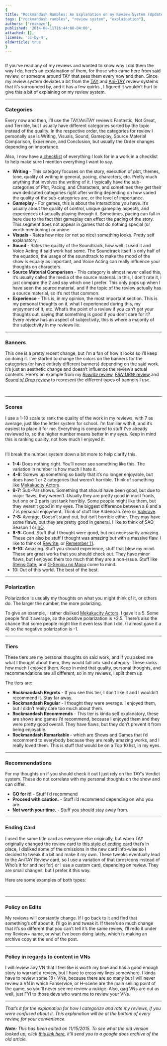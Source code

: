 ```yaml
---
{
title: "Rockmandash Rambles: An Explanation on my Review System (Updated 11/15/2015)",
tags: ["rockmandash rambles", "review system", "explaination"],
authors: ['reikaze'],
published: '2014-08-11T16:44:00-04:00',
attached: [],
license: 'cc-by-4',
oldArticle: true
}
---
```


<div><img alt src="./1520891687004619076.png"/><p class="sc-77igqf-0 bOfvBY">If you’ve read any of my reviews and wanted to know why I did them the way I do,
  here’s an explaination of them, for those who came here from said review, or someone around TAY that sees them every
  now and then. Since my review system deviates a bit from the <span><a class="sc-1out364-0 hMndXN sc-145m8ut-0 gIacKn js_link" data-ga='[["Embedded Url","Internal link","http://tay.kotaku.com/an-all-new-tay-review-system-that-you-can-use-if-you-w-1523594576#_ga=1.124862595.888615642.1438970662",{"metric25":1}]]' href="http://tay.kotaku.com/an-all-new-tay-review-system-that-you-can-use-if-you-w-1523594576#_ga=1.124862595.888615642.1438970662">TAY</a></span>
  and <span><a class="sc-1out364-0 hMndXN sc-145m8ut-0 gIacKn js_link" data-ga='[["Embedded Url","External link","http://anitay.kinja.com/the-updated-anitay-review-system-1676140651#_ga=1.124862595.888615642.1438970662",{"metric25":1}]]' href="http://anitay.kinja.com/the-updated-anitay-review-system-1676140651#_ga=1.124862595.888615642.1438970662" rel="noopener noreferrer" target="_blank">Ani-TAY</a></span> review systems that it’s surrounded by, and
  it has a few quirks , I figured it wouldn’t hurt to give this a bit of explaining on my review system.</p>
<div class="bxm4mm-2 hKBnez js_video-sticky__top-limit"></div>
<div class="bxm4mm-4 fQqUFt">

<div class="bxm4mm-1 gKeXmA js_video-sticky-trigger"></div>
<div class="bxm4mm-0 jRTmst instream-native-video instream-permalink js_video-sticky-target instream-native-video--mobile"></div>
</div>
<div class="bxm4mm-3 eCMXYG js_video-sticky__bottom-limit"></div>
<hr class="gcp5ez-0 hKlTiw"/><h3 class="sc-1bwb26k-1 fvCjqJ" id="h117567"><a class="js_header-anchor" id=""></a>Categories
</h3><p class="sc-77igqf-0 bOfvBY">Every now and then, I’ll use the TAY/AniTAY review’s Fantastic, Not Great, and
  Terrible, but I usually have different categories sorted by the topic instead of the quality. In the respective order,
  the categories for review I personally use is Writing, Visuals, Sound, Gameplay, Source Material Comparison,
  Experience, and Conclusion, but usually the Order changes depending on importance.</p>
<p class="sc-77igqf-0 bOfvBY">Also, I now have a<span><a class="sc-1out364-0 hMndXN sc-145m8ut-0 gIacKn js_link" data-ga='[["Embedded Url","External link","http://rockmandash12.kinja.com/rockmandashs-checklist-for-reviews-1-0-1654377006?rev=1415086408141",{"metric25":1}]]' href="http://rockmandash12.kinja.com/rockmandashs-checklist-for-reviews-1-0-1654377006?rev=1415086408141" rel="noopener noreferrer" target="_blank"> checklist</a></span>
  of everything I look for in a work in a checklist to help make sure I mention everything I want to say.</p>
<ul class="sc-1lmbno3-0 dpuHif" data-style="Bullet" data-type="List">
<li><strong>Writing</strong> - This category focuses on the story, execution of plot, themes, tone, quality of writing
    in general, pacing, characters, etc. Pretty much anything that involves the writing of it. I typically have the
    sub-categories of Plot, Pacing, and Characters, and sometimes they get their own dedicated categories right after
    writing depending on how varied the quality of the sub-categories are, or the level of importance.
  </li>
<li><strong>Gameplay </strong>- For games, this is about the interactions you have. It’s usually about the quality of
    control, unique gameplay aspects, and experiences of actually playing through it. Sometimes, pacing can fall in here
    due to the fact that gameplay can effect the pacing of the story. This segment does not appear in games that do
    nothing special (or worth mentioning) or anime.
  </li>
<li><strong>Visuals </strong>- Rates how nice (or not so nice) something looks. Pretty self explanatory.</li>
<li><strong>Sound </strong>- Rates the quality of the Soundtrack, how well it used it and Voice Acting if said work
    had some. The Soundtrack itself is only half of the equation; the usage of the soundtrack to make the mood of the
    show is equally as important, and Voice Acting can really influence your thoughts on characters.
  </li>
<li><strong>Source Material Comparison</strong> - This category is almost never called this, it’s usually called the
    media of the source material. In this, I don’t rate it, i just compare the 2 and say which one I prefer. This only
    pops up when I have seen the source material, and if the topic of the review actually has a source material, so it’s
    not that common.
  </li>
<li><strong>Experience</strong> - This is, in my opinion, the most important section. This is my personal thoughts on
    it, what I experienced during this, my enjoyment of it, etc. What’s the point of a review if you can’t get your
    thoughts out, saying that something is good if you don’t care for it? Every review has an aspect of subjectivity,
    this is where a majority of the subjectivity in my reviews lie.
  </li>
</ul>

<hr class="gcp5ez-0 hKlTiw"/><h3 class="sc-1bwb26k-1 fvCjqJ" id="h117568"><a class="js_header-anchor" id=""></a>Banners
</h3><p class="sc-77igqf-0 bOfvBY">This one is a pretty recent change, but I’m a fan of how it looks so i’ll keep on
  doing it. I’ve started to change the colors on the banners for the categories (or have entirely different banners)
  depending on the said work. It’s just an aesthetic change and doesn’t influence the review’s actual contents. Here’s
  an example from my <span><a class="sc-1out364-0 hMndXN sc-145m8ut-0 gIacKn js_link" data-ga='[["Embedded Url","External link","http://rockmandash12.kinja.com/rockmandash-reviews-rewrite-visual-novel-1609445042#_ga=1.247352333.888615642.1438970662",{"metric25":1}]]' href="http://rockmandash12.kinja.com/rockmandash-reviews-rewrite-visual-novel-1609445042#_ga=1.247352333.888615642.1438970662" rel="noopener noreferrer" target="_blank"><em>Rewrite</em> review</a></span>, <span><a class="sc-1out364-0 hMndXN sc-145m8ut-0 gIacKn js_link" data-ga='[["Embedded Url","External link","http://rockmandash12.kinja.com/fate-stay-night-unlimited-blade-works-tv-is-beautifu-1642722982",{"metric25":1}]]' href="http://rockmandash12.kinja.com/fate-stay-night-unlimited-blade-works-tv-is-beautifu-1642722982" rel="noopener noreferrer" target="_blank"><em>FSN UBW </em>review</a></span> and <span><a class="sc-1out364-0 hMndXN sc-145m8ut-0 gIacKn js_link" data-ga='[["Embedded Url","External link","http://rockmandash12.kinja.com/rockmandash-reviews-sound-of-drop-fall-into-poison-1741263649",{"metric25":1}]]' href="http://rockmandash12.kinja.com/rockmandash-reviews-sound-of-drop-fall-into-poison-1741263649" rel="noopener noreferrer" target="_blank"><em>Sound of Drop </em>review</a></span> to represent the different types of banners I
  use.</p>

<img alt src="./1520891687155685700.png"/>
<img alt src="./1520891687239254596.png"/>

<img alt src="./1520891687485716548.png"/>
<hr class="gcp5ez-0 hKlTiw"/><h3 class="sc-1bwb26k-1 fvCjqJ" id="h117569"><a class="js_header-anchor" id=""></a>Scores
</h3><p class="sc-77igqf-0 bOfvBY">I use a 1-10 scale to rank the quality of the work in my reviews, with 7 as average,
  just like the letter system for school. I’m familiar with it, and it’s easiest to place it for me. Everything is
  compared to stuff I’ve already reviewed to, so the higher number means better in my eyes. Keep in mind this is ranking
  quality, not how much I enjoyed it.</p>
<p class="sc-77igqf-0 bOfvBY"><br/>I’ll break the number system down a bit more to help clarify this.</p>
<ul class="sc-1lmbno3-0 dpuHif" data-style="Bullet" data-type="List">
<li><strong>1-4:</strong> Does nothing right. You’ll never see something like this. The variation in number is how
    much I hate it.
  </li>
<li><strong>4-6:</strong> Screws up something so badly that it’s no longer enjoyable, but does have 1 or 2 categories
    that weren’t horrible. Think of something like <span><a class="sc-1out364-0 hMndXN sc-145m8ut-0 gIacKn js_link" data-ga='[["Embedded Url","External link","http://anitay.kinja.com/mekakucity-actors-rockmandashs-ani-tay-review-1594049265",{"metric25":1}]]' href="http://anitay.kinja.com/mekakucity-actors-rockmandashs-ani-tay-review-1594049265" rel="noopener noreferrer" target="_blank">Mekakucity Actors</a></span>.
  </li>
<li><strong>6-7:</strong> Sub-Par shows. Something that should have been good, but due to major flaws, they weren’t.
    Usually they are pretty good in most fronts, but one or 2 parts just tank horribly. Some people might like them, but
    they weren’t good in my eyes. The biggest difference between a 6 and a 7 is personal enjoyment. Think of stuff like
    Aldenoah.Zero or <span><a class="sc-1out364-0 hMndXN sc-145m8ut-0 gIacKn js_link" data-ga='[["Embedded Url","External link","http://rockmandash12.kinja.com/rockmandash-reviews-valvrave-the-liberator-anime-th-1495344972",{"metric25":1}]]' href="http://rockmandash12.kinja.com/rockmandash-reviews-valvrave-the-liberator-anime-th-1495344972" rel="noopener noreferrer" target="_blank">Valvrave</a></span>.
  </li>
<li><strong>7-8:</strong> Average. Doesn’t stand out, but isn’t horrible either. They may have some flaws, but they
    are pretty good in general. I like to think of SAO Season 1 or <span><a class="sc-1out364-0 hMndXN sc-145m8ut-0 gIacKn js_link" data-ga='[["Embedded Url","Internal link","http://tay.kotaku.com/rockmandash-reviews-i-o-visual-novel-1563212529",{"metric25":1}]]' href="http://tay.kotaku.com/rockmandash-reviews-i-o-visual-novel-1563212529">I/O</a></span>.
  </li>
<li><strong>8-9:</strong> Good. Stuff that I thought were good, but not necessarily amazing. These can also be stuff I
    thought was amazing but with a massive flaw. I like to think of <span><a class="sc-1out364-0 hMndXN sc-145m8ut-0 gIacKn js_link" data-ga='[["Embedded Url","External link","http://rockmandash12.kinja.com/rockmandash-reviews-rewrite-visual-novel-1609445042?rev=1407784763208",{"metric25":1}]]' href="http://rockmandash12.kinja.com/rockmandash-reviews-rewrite-visual-novel-1609445042?rev=1407784763208" rel="noopener noreferrer" target="_blank">Rewrite</a></span>, or <span><a class="sc-1out364-0 hMndXN sc-145m8ut-0 gIacKn js_link" data-ga='[["Embedded Url","Internal link","http://tay.kotaku.com/rockmandash-reviews-remember-11-the-age-of-infinity-1528062359",{"metric25":1}]]' href="http://tay.kotaku.com/rockmandash-reviews-remember-11-the-age-of-infinity-1528062359">Remember 11</a></span>.
  </li>
<li><strong>9-10:</strong> Amazing. Stuff you should experience, stuff that blew my mind. These are great works that
    you should check out. They have minor flaws, but I enjoyed them too much that they are a non-issue. Stuff like
    <span><a class="sc-1out364-0 hMndXN sc-145m8ut-0 gIacKn js_link" data-ga='[["Embedded Url","External link","http://rockmandash12.kinja.com/rockmandash-reviews-steins-gate-visual-novel-1557340615",{"metric25":1}]]' href="http://rockmandash12.kinja.com/rockmandash-reviews-steins-gate-visual-novel-1557340615" rel="noopener noreferrer" target="_blank">Steins;Gate</a></span>, and <span><a class="sc-1out364-0 hMndXN sc-145m8ut-0 gIacKn js_link" data-ga='[["Embedded Url","Internal link","http://tay.kotaku.com/g-senjou-no-maou-the-tay-review-1524540625",{"metric25":1}]]' href="http://tay.kotaku.com/g-senjou-no-maou-the-tay-review-1524540625">G-Senjou no Maou</a></span> come to mind.
  </li>
<li>10: Out of this world. The best of the best.</li>
</ul>
<hr class="gcp5ez-0 hKlTiw"/><h3 class="sc-1bwb26k-1 fvCjqJ" id="h117570"><a class="js_header-anchor" id=""></a>Polarization
</h3><p class="sc-77igqf-0 bOfvBY">Polarization is usually my thoughts on what you might think of it, or others do. The
  larger the number, the more polarizing.</p>
<p class="sc-77igqf-0 bOfvBY">To give an example, I rather disliked <span><a class="sc-1out364-0 hMndXN sc-145m8ut-0 gIacKn js_link" data-ga='[["Embedded Url","External link","http://anitay.kinja.com/mekakucity-actors-rockmandashs-ani-tay-review-1594049265#_ga=1.246894349.888615642.1438970662",{"metric25":1}]]' href="http://anitay.kinja.com/mekakucity-actors-rockmandashs-ani-tay-review-1594049265#_ga=1.246894349.888615642.1438970662" rel="noopener noreferrer" target="_blank">Mekakucity Actors</a></span>. I gave it a 5. Some people find it average, so
  the positive polarization is +2.5. There’s also the chance that some people might like it even less than I did, (I
  almost gave it a 4) so the negative polarization is -1.</p>
<hr class="gcp5ez-0 hKlTiw"/><h3 class="sc-1bwb26k-1 fvCjqJ" id="h117571"><a class="js_header-anchor" id=""></a>Tiers
</h3><p class="sc-77igqf-0 bOfvBY">These tiers are my personal thoughts on said work, and if you asked me what I thought
  about them, they would fall into said category. These ranks how much I enjoyed them. Keep in mind that quality,
  personal thoughts, and recommendations are all different, so in my reviews, I split them up.</p>
<p class="sc-77igqf-0 bOfvBY">The tiers are:</p>
<ul class="sc-1lmbno3-0 dpuHif" data-style="Bullet" data-type="List">
<li><strong>Rockmandash Regrets</strong> - If you see this tier, I don’t like it and I wouldn’t recommend it. Stay far
    away.
  </li>
<li><strong>Rockmandash Regular</strong> - I thought they were average. I enjoyed them, but I didn’t really care too
    much about them.
  </li>
<li><strong>Rockmandash Recommends</strong> - This tier is kinda self explanatory, these are shows and games i’d
    recommend, because I enjoyed them and they were pretty good overall. They have flaws, but they don’t prevent it from
    being enjoyable.
  </li>
<li><strong>Rockmandash Remarkable </strong>- which are Shows and Games that i’d recommend to everybody because they
    are really amazing works, and I really loved them. This is stuff that would be on a Top 10 list, in my eyes.
  </li>
</ul>

<hr class="gcp5ez-0 hKlTiw"/><h3 class="sc-1bwb26k-1 fvCjqJ" id="h117572"><a class="js_header-anchor" id=""></a>Recommendations
</h3><p class="sc-77igqf-0 bOfvBY">For my thoughts on if you should check it out I just rely on the TAY’s Verdict
  system. These do not correlate with my personal thoughts on the show and can differ.</p>

<ul class="sc-1lmbno3-0 dpuHif" data-style="Bullet" data-type="List">
<li><strong>GO for it!</strong> - Stuff I’d recommend</li>
<li><strong>Proceed with caution.</strong> - Stuff i’d recommend depending on who you are.</li>
<li><strong>Not worth your time.</strong> - Stuff you should stay away from.</li>
</ul>
<hr class="gcp5ez-0 hKlTiw"/><h3 class="sc-1bwb26k-1 fvCjqJ" id="h117573"><a class="js_header-anchor" id=""></a>Ending
  Card</h3><p class="sc-77igqf-0 bOfvBY">I used the same title card as everyone else originally, but when TAY originally
  changed the review card to t<span><a class="sc-1out364-0 hMndXN sc-145m8ut-0 gIacKn js_link" data-ga='[["Embedded Url","External link","http://i.kinja-img.com/gawker-media/image/upload/s--6gko-_Z4--/1341232497695445861.jpg",{"metric25":1}]]' href="http://i.kinja-img.com/gawker-media/image/upload/s--6gko-_Z4--/1341232497695445861.jpg" rel="noopener noreferrer" target="_blank">his style of ending card</a></span>
  that’s in place, I disliked some of the omissions in the new card info-wise so I decided to tweak it a bit and make it
  my own. These tweaks eventually lead to the AniTAY Review card, so I use a variation of that (pros/cons instead of
  Who’s it for and not for) or I use a custom card, depending on review. They are small changes, but I prefer it this
  way.</p>
<p class="sc-77igqf-0 bOfvBY">Here are some examples of both types:</p>
<img alt src="./1520891687546332740.png"/>

<img alt src="./1520891687591806276.png"/>
<hr class="gcp5ez-0 hKlTiw"/><h3 class="sc-1bwb26k-1 fvCjqJ" id="h117574"><a class="js_header-anchor" id=""></a>Policy on
  Edits</h3><p class="sc-77igqf-0 bOfvBY">My reviews will constantly change. If I go back to it and find that
  something’s off about it, I’ll go in and tweak it. If there’s so much change that it’s so different that you can’t
  tell it’s the same review, I’ll redo it under my Review+ name, or what i’ve been doing lately, which is making an
  archive copy at the end of the post.</p>

<hr class="gcp5ez-0 hKlTiw"/><h3 class="sc-1bwb26k-1 fvCjqJ" id="h117575"><a class="js_header-anchor" id=""></a>Policy in
  regards to content in VNs</h3><p class="sc-77igqf-0 bOfvBY">I will review any VN that I feel like is worth my time and
  has a good enough story to warrant a review, but I have to cross my lines somewhere. I kinda have to review some 18+
  VNs, because there are so many but I will never review a VN in which Fanservice, or H-scene are the main selling point
  of the game, so you’ll never see me review a nukige. Also, gag VNs are out as well, just FYI to those devs who want me
  to review your VNs.</p>

<hr class="gcp5ez-0 hKlTiw"/><p class="sc-77igqf-0 bOfvBY"><em>That’s it for the explanation for how I categorize and
  rate my reviews, if you were confused about it. This explanation will be at the bottom of every review, for your
  convenience.</em><br/></p>
<p class="sc-77igqf-0 bOfvBY"><strong><em>Note:</em></strong><em> This has been edited on 11/15/2015. To see what
  the old version looked up, click </em><span><a class="sc-1out364-0 hMndXN sc-145m8ut-0 gIacKn js_link" data-ga='[["Embedded Url","External link","https://docs.google.com/document/d/1MmOudTwdHlFeIp344frdGIIcUjGPFhBJocT7NxcLFuo/edit?usp=sharing",{"metric25":1}]]' href="https://docs.google.com/document/d/1MmOudTwdHlFeIp344frdGIIcUjGPFhBJocT7NxcLFuo/edit?usp=sharing" rel="noopener noreferrer" target="_blank"><em>this link here</em></a></span><em>, it’ll
  send you to a google docs archive of the old article.</em></p>
</div>